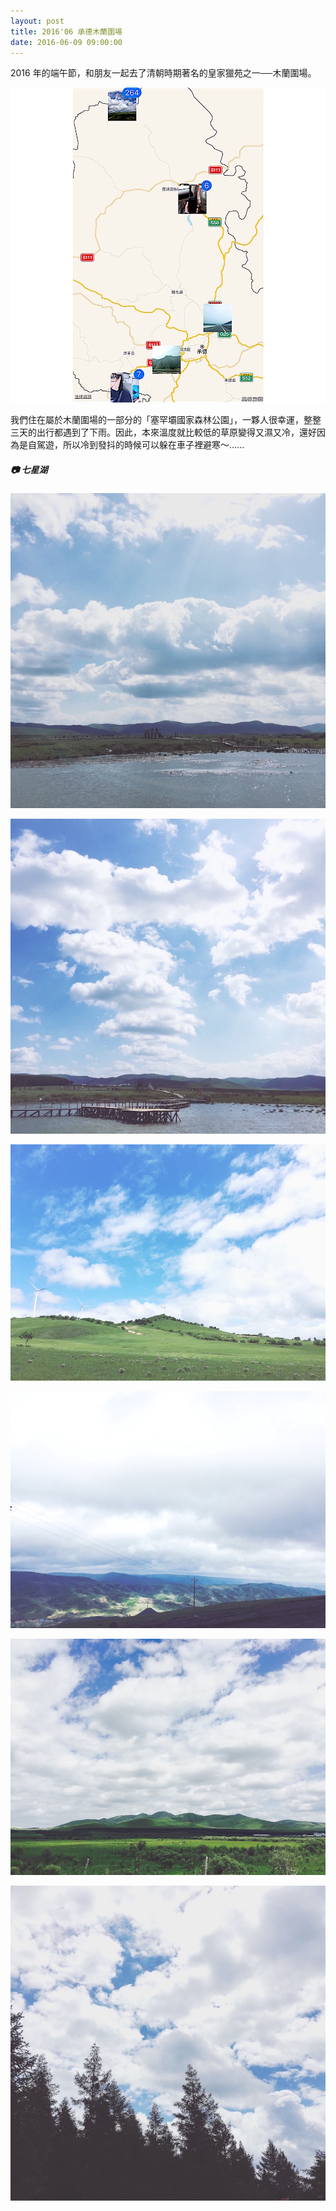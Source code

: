 ```yaml
---
layout: post
title: 2016'06 承德木蘭圍場
date: 2016-06-09 09:00:00
---
```


2016 年的端午節，和朋友一起去了清朝時期著名的皇家獵苑之一──木蘭圍場。

![image](/images/201606/mulanweichangmap.jpg)

我們住在屬於木蘭圍場的一部分的「塞罕壩國家森林公園」，一夥人很幸運，整整三天的出行都遇到了下雨。因此，本來溫度就比較低的草原變得又濕又冷，還好因為是自駕遊，所以冷到發抖的時候可以躲在車子裡避寒～......


##### 📷 七星湖


![image](/images/201606/mulanweichang4.jpg)

![image](/images/201606/mulanweichang5.jpg)

![image](/images/201606/mulanweichang6.jpg)

![image](/images/201606/mulanweichang1.jpg)

![image](/images/201606/mulanweichang2.jpg)

![image](/images/201606/mulanweichang3.jpg)